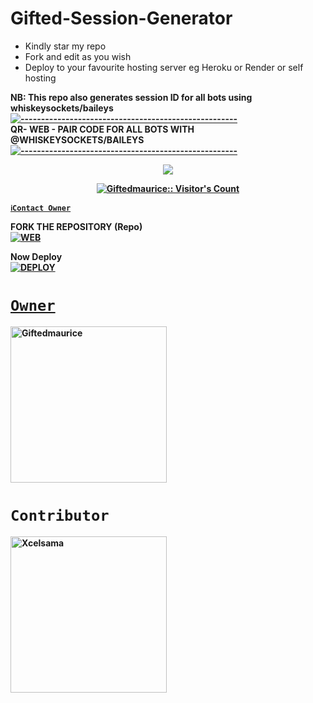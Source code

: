 # Gifted-Session-Generator
- Kindly star my repo
- Fork and edit as you wish
- Deploy to your favourite hosting server eg Heroku or Render or self hosting

<strong>NB:<strong/> This repo also generates session ID for all bots using whiskeysockets/baileys
[![-----------------------------------------------------](https://raw.githubusercontent.com/andreasbm/readme/master/assets/lines/colored.png)](#table-of-contents)
<br/>QR- WEB - PAIR CODE FOR ALL BOTS WITH @WHISKEYSOCKETS/BAILEYS
[![-----------------------------------------------------](https://raw.githubusercontent.com/andreasbm/readme/master/assets/lines/colored.png)](#table-of-contents)
<p align="center">
 
<img src="https://github.com/Giftedmaurice.png">
     
</a>
   <a aria-label="QRis free to use" href="https://whatsapp.com/channel/0029VaBcXo4JJhzW9c1uVD2X" target="_blank">
 <p align="center"><img src="https://profile-counter.glitch.me/{Giftedmaurice}/count.svg" alt="Giftedmaurice:: Visitor's Count" /></p>



[`ℹ️Contact Owner`](https://wa.me/message/NHCZC5DSOEUXB1)

FORK THE REPOSITORY (Repo) 
    <br>
<a href="https://github.com/Giftedmaurice/gifted-session-generator/fork"><img title="WEB" src="https://img.shields.io/badge/FORK Gifted-QR?color=black&style=for-the-badge&logo=stackshare"></a>

Now Deploy
    <br>
<a href='https://dashboard.heroku.com/new?template=https://github.com/darkewing/gifted-session-generator' target="_blank"><img alt='DEPLOY' src='https://img.shields.io/badge/-DEPLOY-black?style=for-the-badge&logo=heroku&logoColor=white'/>
# `Owner`

 <a href="https://github.com/Giftedmaurice"><img src="https://github.com/Giftedmaurice.png" width="250" height="250" alt="Giftedmaurice"/></a>

# `Contributor` 
<a href="https://github.com/Xcelsama"><img src="https://github.com/Xcelsama.png" width="250" height="250" alt="Xcelsama"/></a>

   
